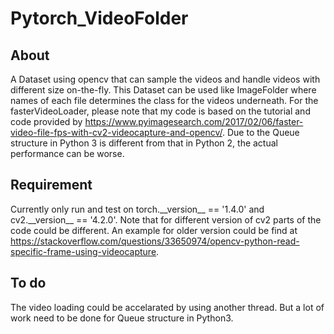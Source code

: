 # Pytorch_VideoFolder

## About
A Dataset using opencv that can sample the videos and handle videos with different size on-the-fly. This Dataset can be used like ImageFolder where names of each file determines the class for the videos underneath. For the fasterVideoLoader, please note that my
code is based on the tutorial and code provided by https://www.pyimagesearch.com/2017/02/06/faster-video-file-fps-with-cv2-videocapture-and-opencv/. Due to the Queue structure in Python 3 is different from that in Python 2, the actual performance can be worse. 

## Requirement
Currently only run and test on torch.\_\_version\_\_ == '1.4.0' and cv2.\_\_version\_\_ == '4.2.0'. 
Note that for different version of cv2 parts of the code could be different. An example for 
older version could be find at https://stackoverflow.com/questions/33650974/opencv-python-read-specific-frame-using-videocapture.

## To do
The video loading could be accelarated by using another thread. But a lot of work need to be done for Queue structure in Python3.
